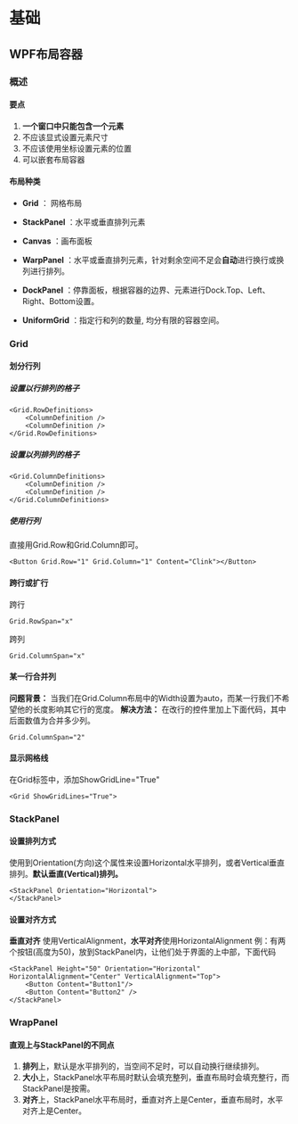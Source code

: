 # 基础
## WPF布局容器
### 概述
#### 要点
1.  **一个窗口中只能包含一个元素**
2. 不应该显式设置元素尺寸
3. 不应该使用坐标设置元素的位置
4. 可以嵌套布局容器
#### 布局种类
- **Grid** ： 网格布局
- **StackPanel** ：水平或垂直排列元素

- **Canvas** ：画布面板
- **WarpPanel** ：水平或垂直排列元素，针对剩余空间不足会**自动**进行换行或换列进行排列。
- **DockPanel** ：停靠面板，根据容器的边界、元素进行Dock.Top、Left、Right、Bottom设置。
- **UniformGrid** ：指定行和列的数量, 均分有限的容器空间。
### Grid
#### 划分行列
##### 设置以行排列的格子
```xaml
<Grid.RowDefinitions>
	<ColumnDefinition />
	<ColumnDefinition />
</Grid.RowDefinitions>
```
##### 设置以列排列的格子
```xaml
<Grid.ColumnDefinitions>
	<ColumnDefinition />
	<ColumnDefinition />
</Grid.ColumnDefinitions>
```
##### 使用行列
直接用Grid.Row和Grid.Column即可。
```xaml
<Button Grid.Row="1" Grid.Column="1" Content="Clink"></Button>
```
#### 跨行或扩行
跨行
```xaml
Grid.RowSpan="x"
```
跨列
```xaml
Grid.ColumnSpan="x"
```
#### 某一行合并列
**问题背景：** 
当我们在Grid.Column布局中的Width设置为auto，而某一行我们不希望他的长度影响其它行的宽度。
**解决方法：** 
在改行的控件里加上下面代码，其中后面数值为合并多少列。
```xaml
Grid.ColumnSpan="2"
```
#### 显示网格线
在Grid标签中，添加ShowGridLine="True"
```xaml
<Grid ShowGridLines="True">
```
### StackPanel
#### 设置排列方式
使用到Orientation(方向)这个属性来设置Horizontal水平排列，或者Vertical垂直排列。**默认垂直(Vertical)排列。**
```xaml
<StackPanel Orientation="Horizontal">
</StackPanel>
```
#### 设置对齐方式
**垂直对齐** 使用VerticalAlignment，**水平对齐**使用HorizontalAlignment
例：有两个按钮(高度为50)，放到StackPanel内，让他们处于界面的上中部，下面代码
```xaml
<StackPanel Height="50" Orientation="Horizontal" HorizontalAlignment="Center" VerticalAlignment="Top">
    <Button Content="Button1"/>
    <Button Content="Button2" />
</StackPanel>
```
### WrapPanel
#### 直观上与StackPanel的不同点
1. **排列**上，默认是水平排列的，当空间不足时，可以自动换行继续排列。
2. **大小**上，StackPanel水平布局时默认会填充整列，垂直布局时会填充整行，而StackPanel是按需。
3. **对齐**上，StackPanel水平布局时，垂直对齐上是Center，垂直布局时，水平对齐上是Center。